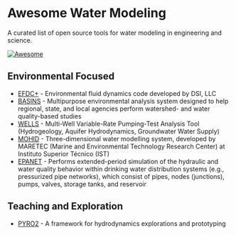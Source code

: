 # Awesome Water Modeling #
A curated list of open source tools for water modeling in engineering and science. 

[![Awesome](https://camo.githubusercontent.com/13c4e50d88df7178ae1882a203ed57b641674f94/68747470733a2f2f63646e2e7261776769742e636f6d2f73696e647265736f726875732f617765736f6d652f643733303566333864323966656437386661383536353265336136336531353464643865383832392f6d656469612f62616467652e737667)](https://github.com/sindresorhus/awesome)



## Environmental Focused
- [EFDC+](https://github.com/dsi-llc/EFDCPlus) - Environmental fluid dynamics code developed by DSI, LLC
- [BASINS](https://github.com/respec/BASINS) - Multipurpose environmental analysis system designed to help regional, state, and local agencies perform watershed- and water quality-based studies
- [WELLS](https://github.com/montyvesselinov/WELLS) - Multi-Well Variable-Rate Pumping-Test Analysis Tool (Hydrogeology, Aquifer Hydrodynamics, Groundwater Water Supply) 
- [MOHID](https://github.com/Mohid-Water-Modelling-System/Mohid) - Three-dimensional water modelling system, developed by MARETEC (Marine and Environmental Technology Research Center) at Instituto Superior Técnico (IST) 
- [EPANET](https://github.com/USEPA/Water-Distribution-Network-Model) - Performs extended-period simulation of the hydraulic and water quality behavior within drinking water distribution systems (e.g., pressurized pipe networks), which consist of pipes, nodes (junctions), pumps, valves, storage tanks, and reservoir

## Teaching and Exploration
- [PYRO2](https://github.com/python-hydro/pyro2) - A framework for hydrodynamics explorations and prototyping
